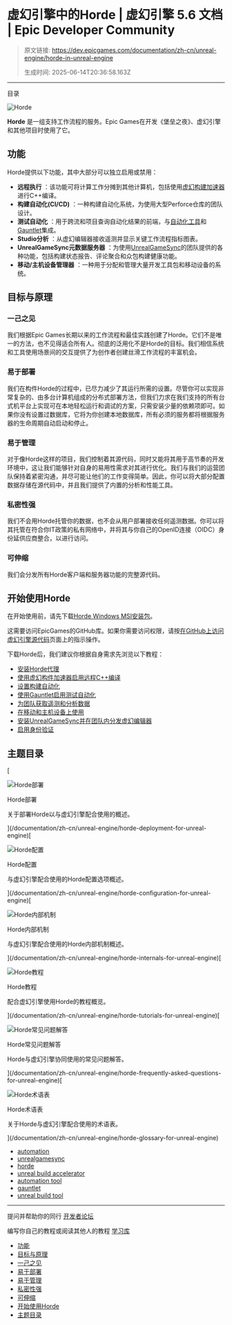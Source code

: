 # 虚幻引擎中的Horde | 虚幻引擎 5.6 文档 | Epic Developer Community

> 原文链接: https://dev.epicgames.com/documentation/zh-cn/unreal-engine/horde-in-unreal-engine
> 
> 生成时间: 2025-06-14T20:36:58.163Z

---

目录

![Horde](https://dev.epicgames.com/community/api/documentation/image/109e1b64-1c02-4aa4-b06b-3647a6a9972c?resizing_type=fill&width=1920&height=335)

**Horde** 是一组支持工作流程的服务。Epic Games在开发《堡垒之夜》、虚幻引擎和其他项目时使用了它。

## 功能

Horde提供以下功能，其中大部分可以独立启用或禁用：

-   **远程执行** ：该功能可将计算工作分摊到其他计算机，包括使用[虚幻构建加速器](/documentation/zh-cn/unreal-engine/horde-unreal-build-accelerator-and-remote-compilation-tutorial-for-unreal-engine)进行C++编译。
-   **构建自动化(CI/CD)** ：一种构建自动化系统，为使用大型Perforce仓库的团队设计。
-   **测试自动化** ：用于跨流和项目查询自动化结果的前端，与[自动化工具](/documentation/zh-cn/unreal-engine/unreal-automation-tool-for-unreal-engine)和[Gauntlet](/documentation/zh-cn/unreal-engine/gauntlet-automation-framework-in-unreal-engine)集成。
-   **Studio分析** ：从虚幻编辑器接收遥测并显示关键工作流程指标图表。
-   **UnrealGameSync元数据服务器** ：为使用[UnrealGameSync](/documentation/zh-cn/unreal-engine/unreal-game-sync-ugs-for-unreal-engine)的团队提供的各种功能，包括构建状态报告、评论聚合和众包构建健康功能。
-   **移动/主机设备管理器** ：一种用于分配和管理大量开发工具包和移动设备的系统。

## 目标与原理

### 一己之见

我们根据Epic Games长期以来的工作流程和最佳实践创建了Horde。它们不是唯一的方法，也不见得适合所有人。彻底的泛用化不是Horde的目标。我们相信系统和工具使用场景间的交互提供了为创作者创建丝滑工作流程的丰富机会。

### 易于部署

我们在构件Horde的过程中，已尽力减少了其运行所需的设置。尽管你可以实现非常复杂的、由多台计算机组成的分布式部署方法，但我们力求在我们支持的所有台式机平台上实现可在本地轻松运行和调试的方案，只需安装少量的依赖项即可。如果你没有设置过数据库，它将为你创建本地数据库，所有必须的服务都将根据服务器的生命周期自动启动和停止。

### 易于管理

对于像Horde这样的项目，我们控制着其源代码，同时又能将其用于高节奏的开发环境中，这让我们能够针对自身的易用性需求对其进行优化。我们与我们的运营团队保持着紧密沟通，并尽可能让他们的工作变得简单。因此，你可以将大部分配置数据存储在源代码中，并且我们提供了内置的分析和性能工具。

### 私密性强

我们不会用Horde托管你的数据，也不会从用户部署接收任何遥测数据。你可以将其托管在符合你IT政策的私有网络中，并将其与你自己的OpenID连接（OIDC）身份延供应商整合，以进行访问。

### 可伸缩

我们会分发所有Horde客户端和服务器功能的完整源代码。

## 开始使用Horde

在开始使用前，请先下载[Horde Windows MSI安装包](https://github.com/EpicGames/UnrealEngine/releases/download/5.5.0-release/UnrealHordeServer.msi)。

这需要访问EpicGames的GitHub库。如果你需要访问权限，请按[在GitHub上访问虚幻引擎源代码](https://www.unrealengine.com/ue-on-github)页面上的指示操作。

下载Horde后，我们建议你根据自身需求先浏览以下教程：

-   [安装Horde代理](/documentation/zh-cn/unreal-engine/horde-installation-tutorial-for-unreal-engine)
-   [使用虚幻构件加速器启用远程C++编译](/documentation/zh-cn/unreal-engine/horde-unreal-build-accelerator-and-remote-compilation-tutorial-for-unreal-engine)
-   [设置构建自动化](/documentation/zh-cn/unreal-engine/horde-build-automation-tutorial-for-unreal-engine)
-   [使用Gauntlet启用测试自动化](/documentation/zh-cn/unreal-engine/horde-test-automation-tutorial-for-unreal-engine)
-   [为团队获取遥测和分析数据](/documentation/zh-cn/unreal-engine/horde-analytics-tutorial-for-unreal-engine)
-   [在移动和主机设备上使用](/documentation/zh-cn/unreal-engine/horde-device-manager-tutorial-for-unreal-engine)
-   [安装UnrealGameSync并在团队内分发虚幻编辑器](/documentation/zh-cn/unreal-engine/horde-unrealgamesync-tutorial-for-unreal-engine)
-   [启用身份验证](/documentation/zh-cn/unreal-engine/horde-authentication-tutorial-for-unreal-engine)

## 主题目录

[

![Horde部署](https://d1iv7db44yhgxn.cloudfront.net/documentation/images/a27c028a-bb0f-4eac-bb13-d5d01f210975/placeholder_topic.png)

Horde部署

关于部署Horde以与虚幻引擎配合使用的概述。





](/documentation/zh-cn/unreal-engine/horde-deployment-for-unreal-engine)[

![Horde配置](https://d1iv7db44yhgxn.cloudfront.net/documentation/images/4f2a53cd-4a2b-4c86-9132-1e7de96bf3cc/placeholder_topic.png)

Horde配置

与虚幻引擎配合使用的Horde配置选项概述。





](/documentation/zh-cn/unreal-engine/horde-configuration-for-unreal-engine)[

![Horde内部机制](https://d1iv7db44yhgxn.cloudfront.net/documentation/images/1d158760-8b98-4d7f-b8c8-b9a34a7e974f/placeholder_topic.png)

Horde内部机制

与虚幻引擎配合使用的Horde内部机制概述。





](/documentation/zh-cn/unreal-engine/horde-internals-for-unreal-engine)[

![Horde教程](https://d1iv7db44yhgxn.cloudfront.net/documentation/images/9039c95f-37f3-4bd4-8471-4478c6c3aab4/placeholder_topic.png)

Horde教程

配合虚幻引擎使用Horde的教程概览。





](/documentation/zh-cn/unreal-engine/horde-tutorials-for-unreal-engine)[

![Horde常见问题解答](https://d1iv7db44yhgxn.cloudfront.net/documentation/images/d3d91607-2c2a-42e8-9ebc-b9f753523520/placeholder_topic.png)

Horde常见问题解答

Horde与虚幻引擎协同使用的常见问题解答。





](/documentation/zh-cn/unreal-engine/horde-frequently-asked-questions-for-unreal-engine)[

![Horde术语表](https://d1iv7db44yhgxn.cloudfront.net/documentation/images/576227cb-4a7a-485c-b4a6-1c116109f097/placeholder_topic.png)

Horde术语表

关于Horde与虚幻引擎配合使用的术语表。





](/documentation/zh-cn/unreal-engine/horde-glossary-for-unreal-engine)

-   [automation](https://dev.epicgames.com/community/search?query=automation)
-   [unrealgamesync](https://dev.epicgames.com/community/search?query=unrealgamesync)
-   [horde](https://dev.epicgames.com/community/search?query=horde)
-   [unreal build accelerator](https://dev.epicgames.com/community/search?query=unreal%20build%20accelerator)
-   [automation tool](https://dev.epicgames.com/community/search?query=automation%20tool)
-   [gauntlet](https://dev.epicgames.com/community/search?query=gauntlet)
-   [unreal build tool](https://dev.epicgames.com/community/search?query=unreal%20build%20tool)

* * *

提问并帮助你的同行 [开发者论坛](https://forums.unrealengine.com/categories?tag=unreal-engine)

编写你自己的教程或阅读其他人的教程 [学习库](https://dev.epicgames.com/community/unreal-engine/learning)

-   [功能](/documentation/zh-cn/unreal-engine/horde-in-unreal-engine#%E5%8A%9F%E8%83%BD)
-   [目标与原理](/documentation/zh-cn/unreal-engine/horde-in-unreal-engine#%E7%9B%AE%E6%A0%87%E4%B8%8E%E5%8E%9F%E7%90%86)
-   [一己之见](/documentation/zh-cn/unreal-engine/horde-in-unreal-engine#%E4%B8%80%E5%B7%B1%E4%B9%8B%E8%A7%81)
-   [易于部署](/documentation/zh-cn/unreal-engine/horde-in-unreal-engine#%E6%98%93%E4%BA%8E%E9%83%A8%E7%BD%B2)
-   [易于管理](/documentation/zh-cn/unreal-engine/horde-in-unreal-engine#%E6%98%93%E4%BA%8E%E7%AE%A1%E7%90%86)
-   [私密性强](/documentation/zh-cn/unreal-engine/horde-in-unreal-engine#%E7%A7%81%E5%AF%86%E6%80%A7%E5%BC%BA)
-   [可伸缩](/documentation/zh-cn/unreal-engine/horde-in-unreal-engine#%E5%8F%AF%E4%BC%B8%E7%BC%A9)
-   [开始使用Horde](/documentation/zh-cn/unreal-engine/horde-in-unreal-engine#%E5%BC%80%E5%A7%8B%E4%BD%BF%E7%94%A8horde)
-   [主题目录](/documentation/zh-cn/unreal-engine/horde-in-unreal-engine#%E4%B8%BB%E9%A2%98%E7%9B%AE%E5%BD%95)